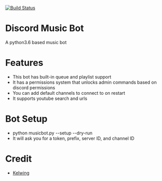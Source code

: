 [![Build Status](https://travis-ci.org/ArturoGuerra/discordmusicbot.svg?branch=master)](https://travis-ci.org/ArturoGuerra/discordmusicbot)

# Discord Music Bot
A python3.6 based music bot

# Features
 - This bot has built-in queue and playlist support
 - It has a permissions system that unlocks admin commands based on discord permissions
 - You can add default channels to connect to on restart
 - It supports youtube search and urls

# Bot Setup
 - python musicbot.py --setup --dry-run
 - It will ask you for a token, prefix, server ID, and channel ID

# Credit
- [Kelwing](https://github.com/Kelwing)
